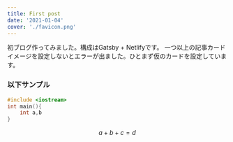 ```yaml
---
title: First post
date: '2021-01-04'
cover: './favicon.png'
---
```


初ブログ作ってみました。構成はGatsby + Netlifyです。
一つ以上の記事カードイメージを設定しないとエラーが出ました。ひとまず仮のカードを設定しています。

### 以下サンプル

```cpp
#include <iostream>
int main(){
    int a,b
}
```

$$
a + b + c = d
$$